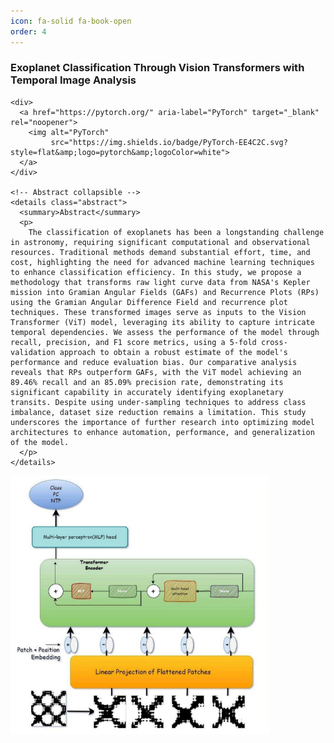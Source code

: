 ```yaml
---
icon: fa-solid fa-book-open
order: 4
---
```


<div class="project-card research-card">
  <div class="project-card-content">
    <h3>Exoplanet Classification Through Vision Transformers with Temporal Image Analysis</h3>

    <div>
      <a href="https://pytorch.org/" aria-label="PyTorch" target="_blank" rel="noopener">
        <img alt="PyTorch"
             src="https://img.shields.io/badge/PyTorch-EE4C2C.svg?style=flat&amp;logo=pytorch&amp;logoColor=white">
      </a>
    </div>

    <!-- Abstract collapsible -->
    <details class="abstract">
      <summary>Abstract</summary>
      <p>
        The classification of exoplanets has been a longstanding challenge in astronomy, requiring significant computational and observational resources. Traditional methods demand substantial effort, time, and cost, highlighting the need for advanced machine learning techniques to enhance classification efficiency. In this study, we propose a methodology that transforms raw light curve data from NASA's Kepler mission into Gramian Angular Fields (GAFs) and Recurrence Plots (RPs) using the Gramian Angular Difference Field and recurrence plot techniques. These transformed images serve as inputs to the Vision Transformer (ViT) model, leveraging its ability to capture intricate temporal dependencies. We assess the performance of the model through recall, precision, and F1 score metrics, using a 5-fold cross-validation approach to obtain a robust estimate of the model's performance and reduce evaluation bias. Our comparative analysis reveals that RPs outperform GAFs, with the ViT model achieving an 89.46% recall and an 85.09% precision rate, demonstrating its significant capability in accurately identifying exoplanetary transits. Despite using under-sampling techniques to address class imbalance, dataset size reduction remains a limitation. This study underscores the importance of further research into optimizing model architectures to enhance automation, performance, and generalization of the model. 
      </p>
    </details>
  </div>

  <div class="project-media">
    <img src="/assets/research/exoplanet.png" alt="Exoplanet ViT study" />
  </div>
</div>
